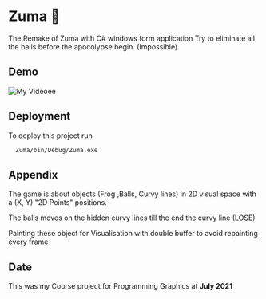 # Zuma :frog:
The Remake of Zuma with C# windows form application
Try to eliminate all the balls before the apocolypse begin. (Impossible)


## Demo
![My Videoee](https://user-images.githubusercontent.com/58863853/171091243-7a39acc6-0dd3-4162-8325-7a2c7786f5f6.gif)


## Deployment

To deploy this project run

```bash
  Zuma/bin/Debug/Zuma.exe
```

## Appendix

The game is about objects (Frog ,Balls, Curvy lines) in 2D visual space with a (X, Y) "2D Points" positions.

The balls moves on the hidden curvy lines till the end the curvy line (LOSE)

Painting these object for Visualisation with double buffer to avoid repainting every frame

## Date
This was my Course project for Programming Graphics at **July 2021**
